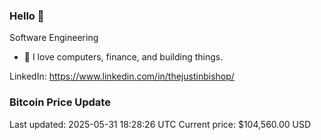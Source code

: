### Hello 🤙  

Software Engineering

- 🔭 I love computers, finance, and building things.
  
LinkedIn: https://www.linkedin.com/in/thejustinbishop/  









































































































































































































































































































































































































































































































































































### Bitcoin Price Update
Last updated: 2025-05-31 18:28:26 UTC
Current price: $104,560.00 USD
